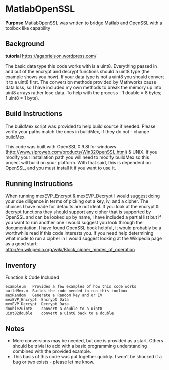 # MatlabOpenSSL

**Purpose** MatlabOpenSSL was written to bridge Matlab and OpenSSL with a toolbox like capability

## Background ##

**tutorial** https://agabrielson.wordpress.com/

The basic data type this code works with is a uint8.  Everything passed in and out of the encrypt and decrypt functions should a uint8 type (the example shows you how).  If your data type is not a uint8 you should convert it to a uint8 first.  The conversion methods provided by Mathworks cause data loss, so I have included my own methods to break the memory up into uint8 arrays rather lose data. To help with the process - 1 double = 8 bytes; 1 uint8 = 1 byte).

## Build Instructions ##

The buildMex script was provided to help build source if needed. Please verify your paths match the ones in buildMex, if they do not - change buildMex.

This code was built with OpenSSL 0.9.8l for windows (http://www.slproweb.com/products/Win32OpenSSL.html) & UNIX.  If you modify your installation path you will need to modify buildMex so this project will build on your platform.  With that said, this is dependent on OpenSSL, and you must install it if you want to use it.

## Running Instructions ##

When running mexEVP_Encrypt & mexEVP_Decrypt I would suggest doing your due diligence in terms of picking out a key, iv, and a cipher.  The choices I have made for defaults are not ideal.  If you look at the encrypt & decrypt functions they should support any cipher that is supported by OpenSSL and can be looked up by name, I have included a partial list but if you want to run another one I would suggest you look through the documentation.  I have found OpenSSL book helpful, it would probably be a worthwhile read if this code interests you.  If you need help determining what mode to run a cipher in I would suggest looking at the Wikipedia page as a good start: http://en.wikipedia.org/wiki/Block_cipher_modes_of_operation

## Inventory ##

Function & Code Included

	example.m	Provides a few examples of how this code works
	buildMex.m	Builds the code needed to run this toolbox
	mexRandom	Generate a Random key and or IV
	mexEVP_Encrypt	Encrypt Data
	mexEVP_Decrypt	Decrypt Data
	double2uint8	convert a double to a uint8
	uint82double	convert a uint8 back to a double

## Notes ##
* More conversions may be needed, but one is provided as a start.  Others should be trivial to add with a basic programming understanding combined with the provided example.
* This basis of this code was put together quickly. I won't be shocked if a bug or two exists - please let me know.


